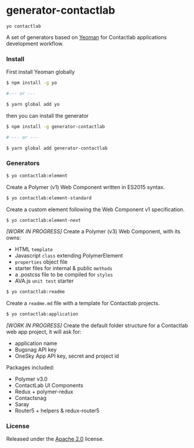 # generator-contactlab

```yo contactlab```

A set of generators based on [Yeoman](http://yeoman.io/) for Contactlab applications development workflow.

### Install
First install Yeoman globally

```sh
$ npm install -g yo

#--- or ---

$ yarn global add yo
```

then you can install the generator

```sh
$ npm install -g generator-contactlab

# --- or ---

$ yarn global add generator-contactlab
```

### Generators

```sh
$ yo contactlab:element
```

Create a Polymer (v1) Web Component written in ES2015 syntax.


```sh
$ yo contactlab:element-standard
```

Create a custom element following the Web Component v1 specification.


```sh
$ yo contactlab:element-next
```

*[WORK IN PROGRESS]* Create a Polymer (v3) Web Component, with its owns:

- HTML `template`
- Javascript `class` extending PolymerElement
- `properties` object file
- starter files for internal & public `methods`
- a .postcss file to be compiled for `styles`
- AVA.js `unit test` starter


```sh
$ yo contactlab:readme
```

Create a ```readme.md``` file with a template for Contactlab projects.


```sh
$ yo contactlab:application
```

*[WORK IN PROGRESS]* Create the default folder structure for a Contactlab web app project, it will ask for:
- application name
- Bugsnag API key
- OneSky App API key, secret and project id

Packages included:
- Polymer v3.0
- ContactLab UI Components
- Redux + polymer-redux
- Contactsnag
- Saray
- Router5 + helpers & redux-router5

### License

Released under the [Apache 2.0](LICENSE) license.